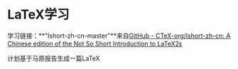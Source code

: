 # LaTeX学习

学习链接：**"Ishort-zh-cn-master"**来自[GitHub - CTeX-org/lshort-zh-cn: A Chi­nese edi­tion of the Not So Short Introduction to LaTeX2ε](https://github.com/CTeX-org/lshort-zh-cn/tree/master)

计划基于马原报告生成一篇LaTeX
